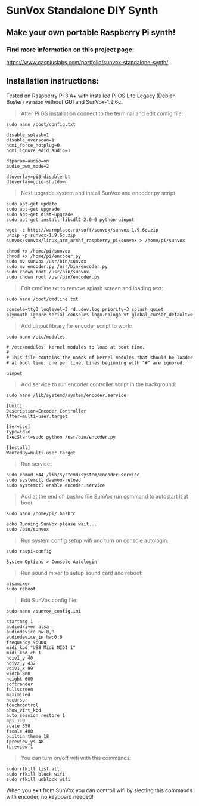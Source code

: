# SunVox Standalone DIY Synth
## Make your own portable Raspberry Pi synth!
### Find more information on this project page:
https://www.caspiuslabs.com/portfolio/sunvox-standalone-synth/

## Installation instructions:

Tested on Raspberry Pi 3 A+ with installed Pi OS Lite Legacy (Debian Buster) version without GUI and SunVox-1.9.6c.


> After Pi OS installation connect to the terminal and edit config file:

    sudo nano /boot/config.txt

    disable_splash=1
    disable_overscan=1
    hdmi_force_hotplug=0
    hdmi_ignore_edid_audio=1

    dtparam=audio=on
    audio_pwm_mode=2

    dtoverlay=pi3-disable-bt
    dtoverlay=gpio-shutdown

> Next upgrade system and install SunVox and encoder.py script:

    sudo apt-get update
    sudo apt-get upgrade
    sudo apt-get dist-upgrade
    sudo apt-get install libsdl2-2.0-0 python-uinput

    wget -c http://warmplace.ru/soft/sunvox/sunvox-1.9.6c.zip
    unzip -p sunvox-1.9.6c.zip sunvox/sunvox/linux_arm_armhf_raspberry_pi/sunvox > /home/pi/sunvox

    chmod +x /home/pi/sunvox
    chmod +x /home/pi/encoder.py
    sudo mv sunvox /usr/bin/sunvox
    sudo mv encoder.py /usr/bin/encoder.py
    sudo chown root /usr/bin/sunvox
    sudo chown root /usr/bin/encoder.py

> Edit cmdline.txt to remove splash screen and loading text:

    sudo nano /boot/cmdline.txt

    console=tty3 loglevel=3 rd.udev.log_priority=3 splash quiet plymouth.ignore-serial-consoles logo.nologo vt.global_cursor_default=0

> Add uinput library for encoder script to work:

    sudo nano /etc/modules

    # /etc/modules: kernel modules to load at boot time.
    #
    # This file contains the names of kernel modules that should be loaded
    # at boot time, one per line. Lines beginning with "#" are ignored.

    uinput

> Add service to run encoder controller script in the background:

    sudo nano /lib/systemd/system/encoder.service

    [Unit]
    Description=Encoder Controller
    After=multi-user.target

    [Service]
    Type=idle
    ExecStart=sudo python /usr/bin/encoder.py

    [Install]
    WantedBy=multi-user.target

> Run service:

    sudo chmod 644 /lib/systemd/system/encoder.service
    sudo systemctl daemon-reload
    sudo systemctl enable encoder.service
    
> Add at the end of .bashrc file SunVox run command to autostart it at boot:

    sudo nano /home/pi/.bashrc

    echo Running SunVox please wait...
    sudo /bin/sunvox

> Run system config setup wifi and turn on console autologin:

    sudo raspi-config
    
    System Options > Console Autologin

> Run sound mixer to setup sound card and reboot:

    alsamixer
    sudo reboot

> Edit SunVox config file:

    sudo nano /sunvox_config.ini

    startmsg 1
    audiodriver alsa
    audiodevice hw:0,0
    audiodevice_in hw:0,0
    frequency 96000
    midi_kbd "USB Midi MIDI 1"
    midi_kbd_ch 1
    hdiv1_y 40
    hdiv2_y 432
    vdiv1_x 99
    width 800
    height 600
    softrender 
    fullscreen 
    maximized 
    nocursor 
    touchcontrol 
    show_virt_kbd 
    auto_session_restore 1
    ppi 110
    scale 350
    fscale 400
    builtin_theme 18
    fpreview_ys 48
    fpreview 1

> You can turn on/off wifi with this commands:

    sudo rfkill list all
    sudo rfkill block wifi
    sudo rfkill unblock wifi

When you exit from SunVox you can controll wifi by slecting this commands with encoder, no keyboard needed!


